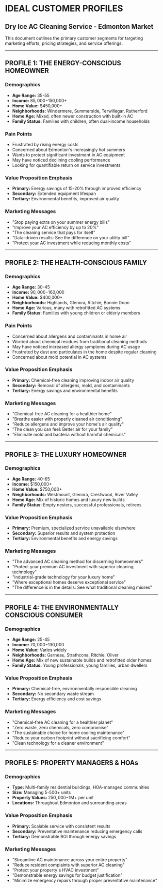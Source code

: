# IDEAL CUSTOMER PROFILES
## Dry Ice AC Cleaning Service - Edmonton Market

This document outlines the primary customer segments for targeting marketing efforts, pricing strategies, and service offerings.

---

## PROFILE 1: THE ENERGY-CONSCIOUS HOMEOWNER

### Demographics
- **Age Range:** 35-55
- **Income:** $85,000-$150,000+ 
- **Home Value:** $450,000+
- **Neighborhoods:** Windermere, Summerside, Terwillegar, Rutherford
- **Home Age:** Mixed, often newer construction with built-in AC
- **Family Status:** Families with children, often dual-income households

### Pain Points
- Frustrated by rising energy costs
- Concerned about Edmonton's increasingly hot summers
- Wants to protect significant investment in AC equipment
- May have noticed declining cooling performance
- Looking for quantifiable return on service investments

### Value Proposition Emphasis
- **Primary:** Energy savings of 15-20% through improved efficiency
- **Secondary:** Extended equipment lifespan
- **Tertiary:** Environmental benefits, improved air quality

### Marketing Messages
- "Stop paying extra on your summer energy bills"
- "Improve your AC efficiency by up to 20%"
- "The cleaning service that pays for itself"
- "Data-driven results: See the difference on your utility bill"
- "Protect your AC investment while reducing monthly costs"

---

## PROFILE 2: THE HEALTH-CONSCIOUS FAMILY

### Demographics
- **Age Range:** 30-45
- **Income:** $90,000-$160,000
- **Home Value:** $400,000+
- **Neighborhoods:** Highlands, Glenora, Ritchie, Bonnie Doon
- **Home Age:** Various, many with retrofitted AC systems
- **Family Status:** Families with young children or elderly members

### Pain Points
- Concerned about allergens and contaminants in home air
- Worried about chemical residues from traditional cleaning methods
- May have noticed increased allergy symptoms during AC usage
- Frustrated by dust and particulates in the home despite regular cleaning
- Concerned about mold potential in AC systems

### Value Proposition Emphasis
- **Primary:** Chemical-free cleaning improving indoor air quality
- **Secondary:** Removal of allergens, mold, and contaminants
- **Tertiary:** Energy savings and environmental benefits

### Marketing Messages
- "Chemical-free AC cleaning for a healthier home"
- "Breathe easier with properly cleaned air conditioning"
- "Reduce allergens and improve your home's air quality"
- "The clean you can feel: Better air for your family"
- "Eliminate mold and bacteria without harmful chemicals"

---

## PROFILE 3: THE LUXURY HOMEOWNER

### Demographics
- **Age Range:** 40-65
- **Income:** $150,000+
- **Home Value:** $750,000+
- **Neighborhoods:** Westmount, Glenora, Crestwood, River Valley
- **Home Age:** Mix of historic homes and luxury new builds
- **Family Status:** Empty nesters, successful professionals, retirees

### Value Proposition Emphasis
- **Primary:** Premium, specialized service unavailable elsewhere
- **Secondary:** Superior results and system protection
- **Tertiary:** Environmental benefits and energy savings

### Marketing Messages
- "The advanced AC cleaning method for discerning homeowners"
- "Protect your premium AC investment with superior cleaning technology"
- "Industrial-grade technology for your luxury home"
- "Where exceptional homes deserve exceptional service"
- "The difference is in the details: See what traditional cleaning misses"

---

## PROFILE 4: THE ENVIRONMENTALLY CONSCIOUS CONSUMER

### Demographics
- **Age Range:** 25-45
- **Income:** $70,000-$130,000
- **Home Value:** Varies widely
- **Neighborhoods:** Garneau, Strathcona, Ritchie, Oliver
- **Home Age:** Mix of new sustainable builds and retrofitted older homes
- **Family Status:** Young professionals, young families, urban dwellers

### Value Proposition Emphasis
- **Primary:** Chemical-free, environmentally responsible cleaning
- **Secondary:** No secondary waste stream
- **Tertiary:** Energy efficiency and cost savings

### Marketing Messages
- "Chemical-free AC cleaning for a healthier planet"
- "Zero waste, zero chemicals, zero compromise"
- "The sustainable choice for home cooling maintenance"
- "Reduce your carbon footprint without sacrificing comfort"
- "Clean technology for a cleaner environment"

---

## PROFILE 5: PROPERTY MANAGERS & HOAs

### Demographics
- **Type:** Multi-family residential buildings, HOA-managed communities
- **Size:** Managing 5-500+ units
- **Property Values:** $250,000-$1M+ per unit
- **Locations:** Throughout Edmonton and surrounding areas

### Value Proposition Emphasis
- **Primary:** Scalable service with consistent results
- **Secondary:** Preventative maintenance reducing emergency calls
- **Tertiary:** Demonstrable ROI through energy savings

### Marketing Messages
- "Streamline AC maintenance across your entire property"
- "Reduce resident complaints with superior AC cleaning"
- "Protect your property's HVAC investment"
- "Demonstrable energy savings for budget justification"
- "Minimize emergency repairs through proper preventative maintenance"